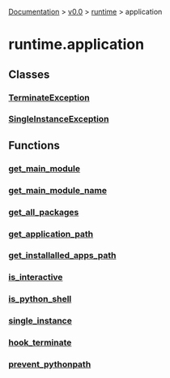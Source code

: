 [Documentation](/docs/documentation.md) >
 [v0.0](/docs/0.0/version.md) >
  [runtime](/docs/0.0/runtime/module.md) >
   application

# runtime.application

## Classes

### [TerminateException](terminate_exception.md)
### [SingleInstanceException](single_instance_exception.md)

## Functions

### [get_main_module](get_main_module.md)
### [get_main_module_name](get_main_module_name.md)
### [get_all_packages](get_all_packages.md)
### [get_application_path](get_application_path.md)
### [get_installalled_apps_path](get_installalled_apps_path.md)
### [is_interactive](is_interactive.md)
### [is_python_shell](is_python_shell.md)
### [single_instance](single_instance.md)
### [hook_terminate](hook_terminate.md)
### [prevent_pythonpath](prevent_pythonpath.md)